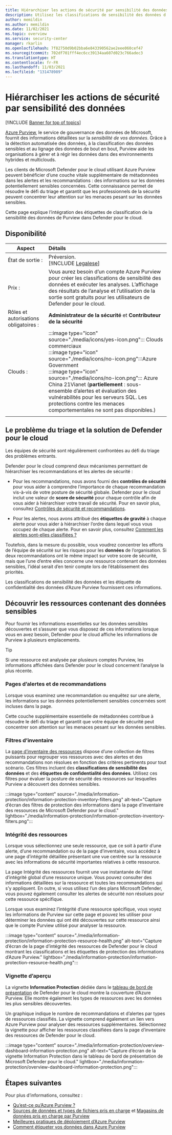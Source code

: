 ```yaml
---
title: Hiérarchiser les actions de sécurité par sensibilité des données – Microsoft Defender pour le cloud
description: Utilisez les classifications de sensibilité des données d’Azure Purview dans Microsoft Defender pour le cloud.
author: memildin
ms.author: memildin
ms.date: 11/02/2021
ms.topic: overview
ms.service: security-center
manager: rkarlin
ms.openlocfilehash: 7f82750d9b02bba6e843390562ae2eee060cef47
ms.sourcegitcommit: 702df701fff4ec6cc39134aa607d023c766adec3
ms.translationtype: HT
ms.contentlocale: fr-FR
ms.lasthandoff: 11/03/2021
ms.locfileid: "131478989"
---
```

# <a name="prioritize-security-actions-by-data-sensitivity"></a>Hiérarchiser les actions de sécurité par sensibilité des données

[!INCLUDE [Banner for top of topics](./includes/banner.md)]

[Azure Purview](../purview/overview.md), le service de gouvernance des données de Microsoft, fournit des informations détaillées sur la *sensibilité de vos données*. Grâce à la détection automatisée des données, à la classification des données sensibles et au lignage des données de bout en bout, Purview aide les organisations à gérer et à régir les données dans des environnements hybrides et multiclouds.

Les clients de Microsoft Defender pour le cloud utilisant Azure Purview peuvent bénéficier d’une couche vitale supplémentaire de métadonnées dans les alertes et les recommandations : des informations sur les données potentiellement sensibles concernées. Cette connaissance permet de résoudre le défi du triage et garantit que les professionnels de la sécurité peuvent concentrer leur attention sur les menaces pesant sur les données sensibles.

Cette page explique l’intégration des étiquettes de classification de la sensibilité des données de Purview dans Defender pour le cloud.

## <a name="availability"></a>Disponibilité
|Aspect|Détails|
|----|:----|
|État de sortie :|Préversion.<br>[!INCLUDE [Legalese](../../includes/security-center-preview-legal-text.md)]|
|Prix :|Vous aurez besoin d’un compte Azure Purview pour créer les classifications de sensibilité des données et exécuter les analyses. L’affichage des résultats de l’analyse et l’utilisation de la sortie sont gratuits pour les utilisateurs de Defender pour le cloud.|
|Rôles et autorisations obligatoires :|**Administrateur de la sécurité** et **Contributeur de la sécurité**|
|Clouds :|:::image type="icon" source="./media/icons/yes-icon.png"::: Clouds commerciaux<br>:::image type="icon" source="./media/icons/no-icon.png":::Azure Government<br>:::image type="icon" source="./media/icons/no-icon.png"::: Azure China 21Vianet (**partiellement** : sous-ensemble d’alertes et évaluation des vulnérabilités pour les serveurs SQL. Les protections contre les menaces comportementales ne sont pas disponibles.)|
|||


## <a name="the-triage-problem-and-defender-for-clouds-solution"></a>Le problème du triage et la solution de Defender pour le cloud
Les équipes de sécurité sont régulièrement confrontées au défi du triage des problèmes entrants. 

Defender pour le cloud comprend deux mécanismes permettant de hiérarchiser les recommandations et les alertes de sécurité :

- Pour les recommandations, nous avons fourni des **contrôles de sécurité** pour vous aider à comprendre l’importance de chaque recommandation vis-à-vis de votre posture de sécurité globale. Defender pour le cloud inclut une valeur de **score de sécurité** pour chaque contrôle afin de vous aider à hiérarchiser votre travail de sécurité. Pour en savoir plus, consultez [Contrôles de sécurité et recommandations](secure-score-security-controls.md#security-controls-and-their-recommendations).

- Pour les alertes, nous avons attribué des **étiquettes de gravité** à chaque alerte pour vous aider à hiérarchiser l’ordre dans lequel vous vous occupez de chaque alerte. Pour en savoir plus, consultez [Comment les alertes sont-elles classifiées ?](alerts-overview.md#how-are-alerts-classified)

Toutefois, dans la mesure du possible, vous voudrez concentrer les efforts de l’équipe de sécurité sur les risques pour les **données** de l’organisation. Si deux recommandations ont le même impact sur votre score de sécurité, mais que l’une d’entre elles concerne une ressource contenant des données sensibles, l’idéal serait d’en tenir compte lors de l’établissement des priorités.

Les classifications de sensibilité des données et les étiquette de confidentialité des données d’Azure Purview fournissent ces informations.

## <a name="discover-resources-with-sensitive-data"></a>Découvrir les ressources contenant des données sensibles
Pour fournir les informations essentielles sur les données sensibles découvertes et s’assurer que vous disposez de ces informations lorsque vous en avez besoin, Defender pour le cloud affiche les informations de Purview à plusieurs emplacements.

> [!TIP]
> Si une ressource est analysée par plusieurs comptes Purview, les informations affichées dans Defender pour le cloud concernent l’analyse la plus récente.


### <a name="alerts-and-recommendations-pages"></a>Pages d’alertes et de recommandations
Lorsque vous examinez une recommandation ou enquêtez sur une alerte, les informations sur les données potentiellement sensibles concernées sont incluses dans la page.

Cette couche supplémentaire essentielle de métadonnées contribue à résoudre le défi du triage et garantit que votre équipe de sécurité peut concentrer son attention sur les menaces pesant sur les données sensibles.



### <a name="inventory-filters"></a>Filtres d’inventaire
La [page d’inventaire des ressources](asset-inventory.md) dispose d’une collection de filtres puissants pour regrouper vos ressources avec des alertes et des recommandations non résolues en fonction des critères pertinents pour tout scénario. Ces filtres incluent des **classifications de sensibilité des données** et des **étiquettes de confidentialité des données**. Utilisez ces filtres pour évaluer la posture de sécurité des ressources sur lesquelles Purview a découvert des données sensibles.

:::image type="content" source="./media/information-protection/information-protection-inventory-filters.png" alt-text="Capture d’écran des filtres de protection des informations dans la page d’inventaire des ressources de Microsoft Defender pour le cloud." lightbox="./media/information-protection/information-protection-inventory-filters.png":::

### <a name="resource-health"></a>Intégrité des ressources 
Lorsque vous sélectionnez une seule ressource, que ce soit à partir d’une alerte, d’une recommandation ou de la page d’inventaire, vous accédez à une page d’intégrité détaillée présentant une vue centrée sur la ressource avec les informations de sécurité importantes relatives à cette ressource. 

La page Intégrité des ressources fournit une vue instantanée de l’état d’intégrité global d’une ressource unique. Vous pouvez consulter des informations détaillées sur la ressource et toutes les recommandations qui s’y appliquent. En outre, si vous utilisez l’un des plans Microsoft Defender, vous pouvez également consulter les alertes de sécurité non résolues pour cette ressource spécifique.

Lorsque vous examinez l’intégrité d’une ressource spécifique, vous voyez les informations de Purview sur cette page et pouvez les utiliser pour déterminer les données qui ont été découvertes sur cette ressource ainsi que le compte Purview utilisé pour analyser la ressource.

:::image type="content" source="./media/information-protection/information-protection-resource-health.png" alt-text="Capture d’écran de la page d’intégrité des ressources de Defender pour le cloud montrant les classifications et les étiquettes de protection des informations d’Azure Purview." lightbox="./media/information-protection/information-protection-resource-health.png":::

### <a name="overview-tile"></a>Vignette d’aperçu
La vignette **Information Protection** dédiée dans le [tableau de bord de présentation](overview-page.md) de Defender pour le cloud montre la couverture d’Azure Purview. Elle montre également les types de ressources avec les données les plus sensibles découvertes.

Un graphique indique le nombre de recommandations et d’alertes par types de ressources classifiés. La vignette comprend également un lien vers Azure Purview pour analyser des ressources supplémentaires. Sélectionnez la vignette pour afficher les ressources classifiées dans la page d’inventaire des ressources de Defender pour le cloud.

:::image type="content" source="./media/information-protection/overview-dashboard-information-protection.png" alt-text="Capture d’écran de la vignette Information Protection dans le tableau de bord de présentation de Microsoft Defender pour le cloud." lightbox="./media/information-protection/overview-dashboard-information-protection.png":::


## <a name="next-steps"></a>Étapes suivantes

Pour plus d’informations, consultez :

- [Qu’est-ce qu’Azure Purview ?](../purview/overview.md)
- [Sources de données et types de fichiers pris en charge](../purview/sources-and-scans.md) et [Magasins de données pris en charge par Purview](../purview/purview-connector-overview.md)
- [Meilleures pratiques de déploiement d’Azure Purview](../purview/deployment-best-practices.md)
- [Comment étiqueter vos données dans Azure Purview](../purview/how-to-automatically-label-your-content.md)
